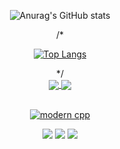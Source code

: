 

<div id="title" align=center >
      
![Anurag's GitHub stats](https://github-readme-stats.vercel.app/api?username=cumin1&show_icons=true&theme=dracula)

/*
<div >
      
[![Top Langs](https://github-readme-stats.vercel.app/api/top-langs/?username=cumin1&layout=compact&theme=dracula)](https://github.com/anuraghazra/github-readme-stats)  
      
</div>
*/

<div >
<a href="https://github.com/cumin1/FullStackBaseSession">
  <img align="center" src="https://github-readme-stats.vercel.app/api/pin/?username=cumin1&repo=FullStackBaseSession&theme=dracula" />
</a>

<a href="https://github.com/cumin1/Springboot-Hive-Hadoop-Spark-HDFS">
  <img align="center" src="https://github-readme-stats.vercel.app/api/pin/?username=cumin1&repo=Springboot-Hive-Hadoop-Spark-HDFS&theme=dracula" />
</a>

</div>

</br>




[![modern cpp](https://img.shields.io/badge/code-Modern%20C++-blue)](https://learn.microsoft.com/zh-cn/cpp/cpp/welcome-back-to-cpp-modern-cpp) 

![](https://img.shields.io/badge/讨厌-学习-yellow) 
![](https://img.shields.io/badge/性格-开朗-red) 
![](https://img.shields.io/badge/爱好-二次元-red)

</div>

<!--![头像](image/头像.jpg)

![Visitor Count](https://profile-counter.glitch.me/Mq-b/count.svg)-->

<!-- [github-sub-title:img]: https://readme-typing-svg.herokuapp.com?font=Segoe+Script&center=true&lines=mq白. -->




